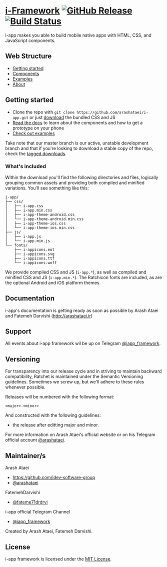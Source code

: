 # [i-Framework](http://iapp-framework.ir)  [![GitHub Release](http://iapp-framework.ir/version-status.svg)](https://github.com/arashataei/i-app/releases) [![Build Status](http://iapp-framework.ir/build-status.svg)](http://arashataei.ir)


i-app makes you able to build mobile native apps with HTML, CSS, and JavaScript components.

## Web Structure

- [Getting started](http://iapp-framework.ir/ia-v2.0/getting-started/)
- [Components](http://iapp-framework.ir/ia-v2.0/components)
- [Examples](http://iapp-framework.ir/ia-v2.0/examples)
- [About](http://iapp-framework.ir/ia-v2.0/about)

## Getting started

- Clone the repo with `git clone https://github.com/arashataei/i-app.git` or just [<a href="https://github.com/arashataei/i-app/archive/master.zip">download</a>](https://github.com/arashataei/i-app/archive/master.zip) the bundled CSS and JS
- [Read the docs](http://iapp-framework.ir/ia-v2.0/getting-started/) to learn about the components and how to get a prototype on your phone
- [Check out examples](http://iapp-framework.ir/examples/)

Take note that our master branch is our active, unstable development branch and that if you're looking to download a stable copy of the repo, check the [tagged downloads](https://github.com/arashataei/i-app/tags).

### What's included

Within the download you'll find the following directories and files, logically grouping common assets and providing both compiled and minified variations. You'll see something like this:

```
i-app/
├── css/
│   ├── i-app.css
│   ├── i-app.min.css
│   ├── i-app-theme-android.css
│   └── i-app-theme-android.min.css
│   ├── i-app-theme-ios.css
│   └── i-app-theme-ios.min.css
├── js/
│   ├── i-app.js
│   └── i-app.min.js
└── fonts/
    ├── i-appicons.eot
    ├── i-appicons.svg
    ├── i-appicons.ttf
    └── i-appicons.woff
```

We provide compiled CSS and JS (`i-app.*`), as well as compiled and minified CSS and JS (`i-app.min.*`). The Ratchicon fonts are included, as are the optional Android and iOS platform themes.

## Documentation

i-app's documentation is getting ready as soon as possible by Arash Ataei and Fatemeh Darvishi (http://arashataei.ir)

## Support

All events about i-app framework wil be up on Telegram [@iapp_framework](https://telegram.me/iapp_framework).

## Versioning

For transparency into our release cycle and in striving to maintain backward compatibility, Ratchet is maintained under the Semantic Versioning guidelines. Sometimes we screw up, but we'll adhere to these rules whenever possible.

Releases will be numbered with the following format:

`<major>.<minor>`

And constructed with the following guidelines:

- the release after editting major and minor.


For more information on Arash Ataei's official website or on his Telegram official account [@arashataei](https://telegram.me/cthunter).

## Maintainer/s

Arash Ataei

- <https://github.com/idev-software-group>
- [@arashataei](https://telegram.me/cthunter)

FatemehDarvishi

- [@fateme71drdrvi](https://github.com/fateme71drdrvi)

i-app official Telegram Channel

- [@iapp_framework](https://telegram.me/iapp_framework)

Created by Arash Ataei, Fatemeh Darvishi.


## License

i-app framework is licensed under the [MIT License](http://opensource.org/licenses/MIT).
